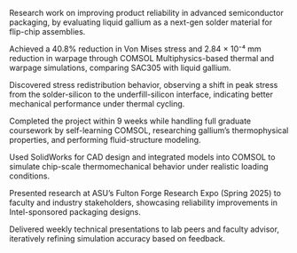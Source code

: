 
Research work on improving product reliability in advanced semiconductor packaging, by evaluating liquid gallium as a next-gen solder material for flip-chip assemblies.

Achieved a 40.8% reduction in Von Mises stress and 2.84 × 10⁻⁴ mm reduction in warpage through COMSOL Multiphysics-based thermal and warpage simulations, comparing SAC305 with liquid gallium.

Discovered stress redistribution behavior, observing a shift in peak stress from the solder-silicon to the underfill-silicon interface, indicating better mechanical performance under thermal cycling.

Completed the project within 9 weeks while handling full graduate coursework by self-learning COMSOL, researching gallium’s thermophysical properties, and performing fluid-structure modeling.

Used SolidWorks for CAD design and integrated models into COMSOL to simulate chip-scale thermomechanical behavior under realistic loading conditions.

Presented research at ASU’s Fulton Forge Research Expo (Spring 2025) to faculty and industry stakeholders, showcasing reliability improvements in Intel-sponsored packaging designs.

Delivered weekly technical presentations to lab peers and faculty advisor, iteratively refining simulation accuracy based on feedback.
